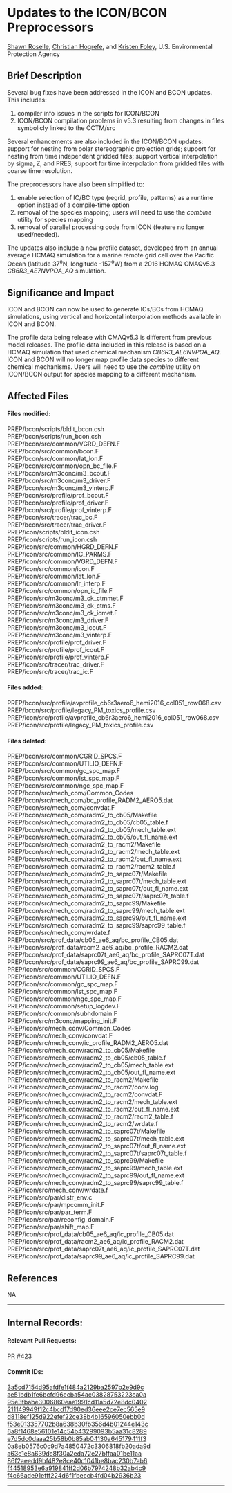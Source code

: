 # Updates to the ICON/BCON Preprocessors

[Shawn Roselle](mailto:roselle.shawn@epa.gov), [Christian
Hogrefe](mailto:hogrefe.christian@epa.gov), and [Kristen
Foley](mailto:foley.kristen@epa.gov), U.S. Environmental Protection Agency

## Brief Description

Several bug fixes have been addressed in the ICON and BCON updates.  This
includes: 

1. compiler info issues in the scripts for ICON/BCON
2. ICON/BCON compilation problems in v5.3 resulting from changes in files
symbolicly linked to the CCTM/src



Several enhancements are also included in the ICON/BCON updates: support for
nesting from polar stereographic projection grids; support for nesting from time
independent gridded files; support vertical interpolation by sigma, Z, and PRES;
support for time interpolation from gridded files with coarse time resolution.
 

The preprocessors have also been simplified to: 

1. enable selection of IC/BC type (regrid, profile, patterns) as a runtime option instead of a compile-time option
2.  removal of the species mapping; users will need to use the *combine* utility for species mapping
3. removal of parallel processing code from ICON (feature no longer used/needed).

The updates also include a new profile dataset, developed from an annual average
HCMAQ simulation for a marine remote grid cell over the Pacific Ocean (latitude
37<sup>o</sup>N, longitude -157<sup>o</sup>W) from a 2016 HCMAQ CMAQv5.3
*CB6R3_AE7NVPOA_AQ* simulation.

## Significance and Impact

ICON and BCON can now be used to generate ICs/BCs from HCMAQ simulations, using
vertical and horizontal interpolation methods available in ICON and BCON.

The profile data being release with CMAQv5.3 is different from previous model
releases.  The profile data included in this release is based on a HCMAQ
simulation that used chemical mechanism *CB6R3_AE6NVPOA_AQ*. ICON and BCON will no
longer map profile data species to different chemical mechanisms. Users will
need to use the *combine* utility on ICON/BCON output for species mapping to a
different mechanism.


## Affected Files

#### Files modified:

PREP/bcon/scripts/bldit_bcon.csh  
PREP/bcon/scripts/run_bcon.csh  
PREP/bcon/src/common/VGRD_DEFN.F  
PREP/bcon/src/common/bcon.F  
PREP/bcon/src/common/lat_lon.F  
PREP/bcon/src/common/opn_bc_file.F  
PREP/bcon/src/m3conc/m3_bcout.F  
PREP/bcon/src/m3conc/m3_driver.F  
PREP/bcon/src/m3conc/m3_vinterp.F  
PREP/bcon/src/profile/prof_bcout.F  
PREP/bcon/src/profile/prof_driver.F  
PREP/bcon/src/profile/prof_vinterp.F  
PREP/bcon/src/tracer/trac_bc.F  
PREP/bcon/src/tracer/trac_driver.F  
PREP/icon/scripts/bldit_icon.csh  
PREP/icon/scripts/run_icon.csh  
PREP/icon/src/common/HGRD_DEFN.F  
PREP/icon/src/common/IC_PARMS.F  
PREP/icon/src/common/VGRD_DEFN.F  
PREP/icon/src/common/icon.F  
PREP/icon/src/common/lat_lon.F  
PREP/icon/src/common/lr_interp.F  
PREP/icon/src/common/opn_ic_file.F  
PREP/icon/src/m3conc/m3_ck_ctmmet.F  
PREP/icon/src/m3conc/m3_ck_ctms.F  
PREP/icon/src/m3conc/m3_ck_icmet.F  
PREP/icon/src/m3conc/m3_driver.F  
PREP/icon/src/m3conc/m3_icout.F  
PREP/icon/src/m3conc/m3_vinterp.F  
PREP/icon/src/profile/prof_driver.F  
PREP/icon/src/profile/prof_icout.F  
PREP/icon/src/profile/prof_vinterp.F  
PREP/icon/src/tracer/trac_driver.F  
PREP/icon/src/tracer/trac_ic.F  

#### Files added:


PREP/bcon/src/profile/avprofile_cb6r3aero6_hemi2016_col051_row068.csv  
PREP/bcon/src/profile/legacy_PM_toxics_profile.csv  
PREP/icon/src/profile/avprofile_cb6r3aero6_hemi2016_col051_row068.csv  
PREP/icon/src/profile/legacy_PM_toxics_profile.csv  

#### Files deleted:

PREP/bcon/src/common/CGRID_SPCS.F  
PREP/bcon/src/common/UTILIO_DEFN.F  
PREP/bcon/src/common/gc_spc_map.F  
PREP/bcon/src/common/lst_spc_map.F  
PREP/bcon/src/common/ngc_spc_map.F  
PREP/bcon/src/mech_conv/Common_Codes  
PREP/bcon/src/mech_conv/bc_profile_RADM2_AERO5.dat  
PREP/bcon/src/mech_conv/convdat.F  
PREP/bcon/src/mech_conv/radm2_to_cb05/Makefile  
PREP/bcon/src/mech_conv/radm2_to_cb05/cb05_table.f  
PREP/bcon/src/mech_conv/radm2_to_cb05/mech_table.ext  
PREP/bcon/src/mech_conv/radm2_to_cb05/out_fl_name.ext  
PREP/bcon/src/mech_conv/radm2_to_racm2/Makefile  
PREP/bcon/src/mech_conv/radm2_to_racm2/mech_table.ext  
PREP/bcon/src/mech_conv/radm2_to_racm2/out_fl_name.ext  
PREP/bcon/src/mech_conv/radm2_to_racm2/racm2_table.f  
PREP/bcon/src/mech_conv/radm2_to_saprc07t/Makefile  
PREP/bcon/src/mech_conv/radm2_to_saprc07t/mech_table.ext  
PREP/bcon/src/mech_conv/radm2_to_saprc07t/out_fl_name.ext  
PREP/bcon/src/mech_conv/radm2_to_saprc07t/saprc07t_table.f  
PREP/bcon/src/mech_conv/radm2_to_saprc99/Makefile  
PREP/bcon/src/mech_conv/radm2_to_saprc99/mech_table.ext  
PREP/bcon/src/mech_conv/radm2_to_saprc99/out_fl_name.ext  
PREP/bcon/src/mech_conv/radm2_to_saprc99/saprc99_table.f  
PREP/bcon/src/mech_conv/wrdate.f  
PREP/bcon/src/prof_data/cb05_ae6_aq/bc_profile_CB05.dat  
PREP/bcon/src/prof_data/racm2_ae6_aq/bc_profile_RACM2.dat  
PREP/bcon/src/prof_data/saprc07t_ae6_aq/bc_profile_SAPRC07T.dat  
PREP/bcon/src/prof_data/saprc99_ae6_aq/bc_profile_SAPRC99.dat  
PREP/icon/src/common/CGRID_SPCS.F  
PREP/icon/src/common/UTILIO_DEFN.F  
PREP/icon/src/common/gc_spc_map.F  
PREP/icon/src/common/lst_spc_map.F  
PREP/icon/src/common/ngc_spc_map.F  
PREP/icon/src/common/setup_logdev.F  
PREP/icon/src/common/subhdomain.F  
PREP/icon/src/m3conc/mapping_init.F  
PREP/icon/src/mech_conv/Common_Codes  
PREP/icon/src/mech_conv/convdat.F  
PREP/icon/src/mech_conv/ic_profile_RADM2_AERO5.dat  
PREP/icon/src/mech_conv/radm2_to_cb05/Makefile  
PREP/icon/src/mech_conv/radm2_to_cb05/cb05_table.f  
PREP/icon/src/mech_conv/radm2_to_cb05/mech_table.ext  
PREP/icon/src/mech_conv/radm2_to_cb05/out_fl_name.ext  
PREP/icon/src/mech_conv/radm2_to_racm2/Makefile  
PREP/icon/src/mech_conv/radm2_to_racm2/conv.log  
PREP/icon/src/mech_conv/radm2_to_racm2/convdat.F  
PREP/icon/src/mech_conv/radm2_to_racm2/mech_table.ext  
PREP/icon/src/mech_conv/radm2_to_racm2/out_fl_name.ext  
PREP/icon/src/mech_conv/radm2_to_racm2/racm2_table.f  
PREP/icon/src/mech_conv/radm2_to_racm2/wrdate.f  
PREP/icon/src/mech_conv/radm2_to_saprc07t/Makefile  
PREP/icon/src/mech_conv/radm2_to_saprc07t/mech_table.ext  
PREP/icon/src/mech_conv/radm2_to_saprc07t/out_fl_name.ext  
PREP/icon/src/mech_conv/radm2_to_saprc07t/saprc07t_table.f  
PREP/icon/src/mech_conv/radm2_to_saprc99/Makefile  
PREP/icon/src/mech_conv/radm2_to_saprc99/mech_table.ext  
PREP/icon/src/mech_conv/radm2_to_saprc99/out_fl_name.ext  
PREP/icon/src/mech_conv/radm2_to_saprc99/saprc99_table.f  
PREP/icon/src/mech_conv/wrdate.f  
PREP/icon/src/par/distr_env.c  
PREP/icon/src/par/mpcomm_init.F  
PREP/icon/src/par/par_term.F  
PREP/icon/src/par/reconfig_domain.F  
PREP/icon/src/par/shift_map.F  
PREP/icon/src/prof_data/cb05_ae6_aq/ic_profile_CB05.dat  
PREP/icon/src/prof_data/racm2_ae6_aq/ic_profile_RACM2.dat  
PREP/icon/src/prof_data/saprc07t_ae6_aq/ic_profile_SAPRC07T.dat  
PREP/icon/src/prof_data/saprc99_ae6_aq/ic_profile_SAPRC99.dat  


## References

NA           

-----

## Internal Records:

#### Relevant Pull Requests:

[PR #423](https://github.com/USEPA/CMAQ_Dev/pull/423)  

#### Commit IDs:

[3a5cd7154d95afdfe1f484a2129ba2597b2e9d9c](https://github.com/USEPA/CMAQ_Dev/pull/423/commits/3a5cd7154d95afdfe1f484a2129ba2597b2e9d9c)  
[ae51bdb1fe6bcfd96ecba54ac03828753223ca0a](https://github.com/USEPA/CMAQ_Dev/pull/423/commits/ae51bdb1fe6bcfd96ecba54ac03828753223ca0a)  
[95e3fbabe3006860eae1991cd11a5d72e8dc0402](https://github.com/USEPA/CMAQ_Dev/pull/423/commits/95e3fbabe3006860eae1991cd11a5d72e8dc0402)  
[211149949f12c4bcd17d90ed36eee2ce7ec565e9](https://github.com/USEPA/CMAQ_Dev/pull/423/commits/211149949f12c4bcd17d90ed36eee2ce7ec565e9)  
[d8118ef125d922efef22ce38b4b16596050ebb0d](https://github.com/USEPA/CMAQ_Dev/pull/423/commits/d8118ef125d922efef22ce38b4b16596050ebb0d)  
[f53e013357702b8a638b30fb356d4b01244e143c](https://github.com/USEPA/CMAQ_Dev/pull/423/commits/f53e013357702b8a638b30fb356d4b01244e143c)  
[6a8f1468e56101e14c54b43299093b5aa31c8289](https://github.com/USEPA/CMAQ_Dev/pull/423/commits/6a8f1468e56101e14c54b43299093b5aa31c8289)  
[e7d5dc0daaa25b58b0b85ab04130a645179411f3](https://github.com/USEPA/CMAQ_Dev/pull/423/commits/e7d5dc0daaa25b58b0b85ab04130a645179411f3)  
[0a8eb0576c0c9d7a4850472c3306818fb20ada9d](https://github.com/USEPA/CMAQ_Dev/pull/423/commits/0a8eb0576c0c9d7a4850472c3306818fb20ada9d)  
[a63e1e8a639dc8f30a2eda72e27bffaa01be11aa](https://github.com/USEPA/CMAQ_Dev/pull/423/commits/a63e1e8a639dc8f30a2eda72e27bffaa01be11aa)  
[86f2aeedd9bf482e8ce40c1041be8bac230b7ab6](https://github.com/USEPA/CMAQ_Dev/pull/423/commits/86f2aeedd9bf482e8ce40c1041be8bac230b7ab6)  
[f44518953e6a919841ff2d06b7974248b32ab4c9](https://github.com/USEPA/CMAQ_Dev/pull/423/commits/f44518953e6a919841ff2d06b7974248b32ab4c9)  
[f4c66ade91efff224d6f1fbeccb4fd04b2936b23](https://github.com/USEPA/CMAQ_Dev/pull/423/commits/f4c66ade91efff224d6f1fbeccb4fd04b2936b23)  

-----
